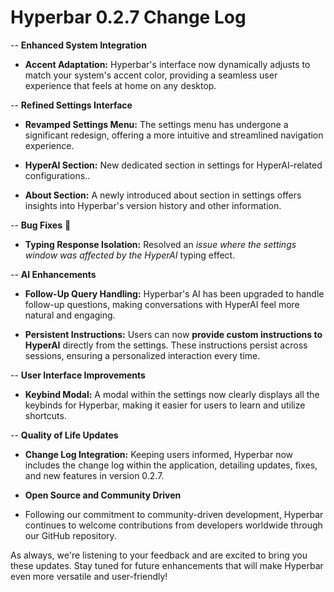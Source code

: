 
#  Hyperbar 0.2.7 Change Log

-- **Enhanced System Integration**

-  **Accent Adaptation:** Hyperbar's interface now dynamically adjusts to match your system's accent color, providing a seamless user experience that feels at home on any desktop.

-- **Refined Settings Interface**

-  **Revamped Settings Menu:** The settings menu has undergone a significant redesign, offering a more intuitive and streamlined navigation experience.

-  **HyperAI Section:** New dedicated section in settings for  HyperAI-related configurations..

-  **About Section:** A newly introduced about section in settings offers insights into Hyperbar's version history and other information.

-- **Bug Fixes** 🐞

-  **Typing Response Isolation:** Resolved an *issue where the settings window was affected by the HyperAI* typing effect.

-- **AI Enhancements**

-  **Follow-Up Query Handling:** Hyperbar's AI has been upgraded to handle follow-up questions, making conversations with HyperAI feel more natural and engaging.

-  **Persistent Instructions:** Users can now **provide custom instructions to HyperAI** directly from the settings. These instructions persist across sessions, ensuring a personalized interaction every time.

-- **User Interface Improvements**

-  **Keybind Modal:** A modal within the settings now clearly displays all the keybinds for Hyperbar, making it easier for users to learn and utilize shortcuts.

-- **Quality of Life Updates**

-  **Change Log Integration:** Keeping users informed, Hyperbar now includes the change log within the application, detailing updates, fixes, and new features in version 0.2.7.



-  **Open Source and Community Driven**

- Following our commitment to community-driven development, Hyperbar continues to welcome contributions from developers worldwide through our GitHub repository.



As always, we're listening to your feedback and are excited to bring you these updates. Stay tuned for future enhancements that will make Hyperbar even more versatile and user-friendly!

